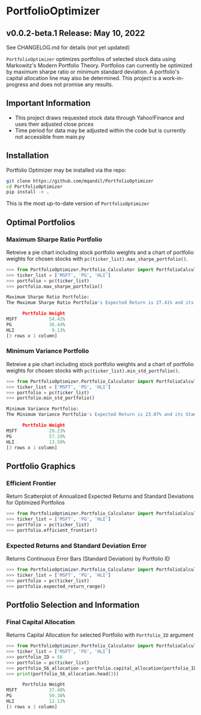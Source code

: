 # PortfolioOptimizer
## v0.0.2-beta.1 Release: May 10, 2022
See CHANGELOG.md for details (not yet updated)

`PortfolioOptimizer` optimizes portfolios of selected stock data using Markowitz's Modern Portfolio Theory. Portfolios can currently be optimized by maximum sharpe ratio or minimum standard deviation. A portfolio's capital allocation line may also be determined. This project is a work-in-progress and does not promise any results.

## Important Information
- This project draws requested stock data through Yahoo!Finance and uses their adjusted close prices
- Time period for data may be adjusted within the code but is currently not accessible from main.py

## Installation
Portfolio Optimizer may be installed via the repo:
```bash
git clone https://github.com/mqandil/PortfolioOptimizer
cd PortfolioOptimizer
pip install -e .
```
This is the most up-to-date version of `PortfolioOptimizer`

## Optimal Portfolios
### Maximum Sharpe Ratio Portfolio
Retreive a pie chart including stock portfolio weights and a chart of portfolio weights for chosen stocks with `pc(ticker_list).max_sharpe_portfolio()`. 
```python
>>> from PortfolioOptimizer.Portfolio_Calculator import PortfolioCalculations as pc
>>> ticker_list = ['MSFT', 'PG', 'HLI']
>>> portfolio = pc(ticker_list)
>>> portfolio.max_sharpe_portfolio()

Maximum Sharpe Ratio Portfolio:
The Maximum Sharpe Ratio Portfolio's Expected Return is 27.41% and its Standard Deviation is 14.23%

      Portfolio Weight
MSFT            54.42%
PG              36.44%
HLI              9.13% 
[3 rows x 1 column]
```

### Minimum Variance Portfolio
Retreive a pie chart including stock portfolio weights and a chart of portfolio weights for chosen stocks with `pc(ticker_list).min_std_portfolio()`.
```python
>>> from PortfolioOptimizer.Portfolio_Calculator import PortfolioCalculations as pc
>>> ticker_list = ['MSFT', 'PG', 'HLI']
>>> portfolio = pc(ticker_list)
>>> portfolio.min_std_portfolio()

Minimum Variance Portfolio:
The Minimum Variance Portfolio's Expected Return is 23.07% and its Standard Deviation is 13.12%

      Portfolio Weight
MSFT            29.23%
PG              57.19%
HLI             13.58% 
[3 rows x 1 column]
```

## Portfolio Graphics
### Efficient Frontier
Return Scatterplot of Annualized Expected Returns and Standard Deviations for Optimized Portfolios
```python
>>> from PortfolioOptimizer.Portfolio_Calculator import PortfolioCalculations as pc
>>> ticker_list = ['MSFT', 'PG', 'HLI']
>>> portfolio = pc(ticker_list)
>>> portfolio.efficient_frontier()
```
### Expected Returns and Standard Deviation Error
Returns Continuous Error Bars (Standard Deviation) by Portfolio ID
```python
>>> from PortfolioOptimizer.Portfolio_Calculator import PortfolioCalculations as pc
>>> ticker_list = ['MSFT', 'PG', 'HLI']
>>> portfolio = pc(ticker_list)
>>> portfolio.expected_return_range()
```

## Portfolio Selection and Information
### Final Capital Allocation
Returns Capital Allocation for selected Portfolio with `Portfolio_ID` argument
```python
>>> from PortfolioOptimizer.Portfolio_Calculator import PortfolioCalculations as pc
>>> ticker_list = ['MSFT', 'PG', 'HLI']
>>> portfolio_ID = 56
>>> portfolio = pc(ticker_list)
>>> portfolio_56_allocation = portfolio.capital_allocation(portfolio_ID)
>>> print(portfolio_56_allocation.head(3))

      Portfolio Weight
MSFT            37.48%
PG              50.38%
HLI             12.13%
[3 rows x 1 column]
```